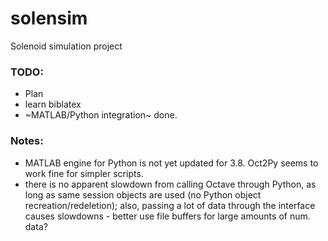 # solensim
Solenoid simulation project

### TODO:
 - Plan
 - learn biblatex
 - ~MATLAB/Python integration~ done.

### Notes:
 - MATLAB engine for Python is not yet updated for 3.8. Oct2Py seems to work fine for simpler scripts.
 - there is no apparent slowdown from calling Octave through Python, as long as same session objects are used (no Python object recreation/redeletion); also, passing a lot of data through the interface causes slowdowns - better use file buffers for large amounts of num. data?
